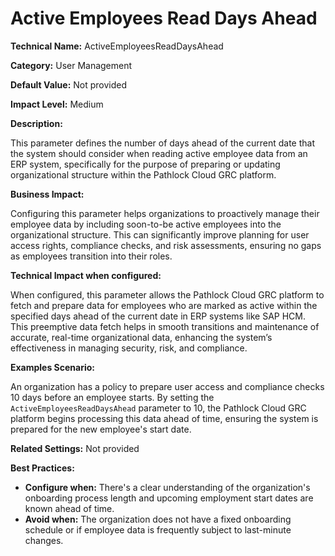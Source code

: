 # Active Employees Read Days Ahead

**Technical Name:** ActiveEmployeesReadDaysAhead

**Category:** User Management

**Default Value:** Not provided

**Impact Level:** Medium

**Description:**

This parameter defines the number of days ahead of the current date that the system should consider when reading active employee data from an ERP system, specifically for the purpose of preparing or updating organizational structure within the Pathlock Cloud GRC platform.

**Business Impact:**

Configuring this parameter helps organizations to proactively manage their employee data by including soon-to-be active employees into the organizational structure. This can significantly improve planning for user access rights, compliance checks, and risk assessments, ensuring no gaps as employees transition into their roles.

**Technical Impact when configured:**

When configured, this parameter allows the Pathlock Cloud GRC platform to fetch and prepare data for employees who are marked as active within the specified days ahead of the current date in ERP systems like SAP HCM. This preemptive data fetch helps in smooth transitions and maintenance of accurate, real-time organizational data, enhancing the system’s effectiveness in managing security, risk, and compliance.

**Examples Scenario:**

An organization has a policy to prepare user access and compliance checks 10 days before an employee starts. By setting the `ActiveEmployeesReadDaysAhead` parameter to 10, the Pathlock Cloud GRC platform begins processing this data ahead of time, ensuring the system is prepared for the new employee's start date.

**Related Settings:** Not provided

**Best Practices:** 
- **Configure when:** There's a clear understanding of the organization's onboarding process length and upcoming employment start dates are known ahead of time.
- **Avoid when:** The organization does not have a fixed onboarding schedule or if employee data is frequently subject to last-minute changes.